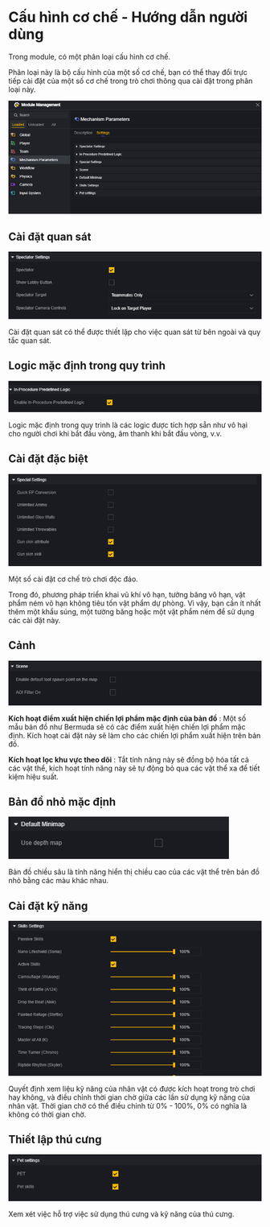 # Cấu hình cơ chế - Hướng dẫn người dùng

Trong module, có một phân loại cấu hình cơ chế.

Phân loại này là bộ cấu hình của một số cơ chế, bạn có thể thay đổi trực tiếp cài đặt của một số cơ chế trong trò chơi thông qua cài đặt trong phân loại này.

![image-20240912111000104](./img/image-20240912111000104.png)

## Cài đặt quan sát

![image-20240912111011733](./img/image-20240912111011733.png)

Cài đặt quan sát có thể được thiết lập cho việc quan sát từ bên ngoài và quy tắc quan sát.

## Logic mặc định trong quy trình

![image-20240912111125505](./img/image-20240912111125505.png)

Logic mặc định trong quy trình là các logic được tích hợp sẵn như vô hại cho người chơi khi bắt đầu vòng, âm thanh khi bắt đầu vòng, v.v.

## Cài đặt đặc biệt

![image-20240912111136810](./img/image-20240912111136810.png)

Một số cài đặt cơ chế trò chơi độc đáo.

Trong đó, phương pháp triển khai vũ khí vô hạn, tường băng vô hạn, vật phẩm ném vô hạn không tiêu tốn vật phẩm dự phòng. Vì vậy, bạn cần ít nhất thêm một khẩu súng, một tường băng hoặc một vật phẩm ném để sử dụng các cài đặt này.

## Cảnh

![image-20240912111150673](./img/image-20240912111150673.png)

**Kích hoạt điểm xuất hiện chiến lợi phẩm mặc định của bản đồ** : Một số mẫu bản đồ như Bermuda sẽ có các điểm xuất hiện chiến lợi phẩm mặc định. Kích hoạt cài đặt này sẽ làm cho các chiến lợi phẩm xuất hiện trên bản đồ.

**Kích hoạt lọc khu vực theo dõi** : Tắt tính năng này sẽ đồng bộ hóa tất cả các vật thể, kích hoạt tính năng này sẽ tự động bỏ qua các vật thể xa để tiết kiệm hiệu suất.

## Bản đồ nhỏ mặc định

![image-20240912111158759](./img/image-20240912111158759.png)

Bản đồ chiều sâu là tính năng hiển thị chiều cao của các vật thể trên bản đồ nhỏ bằng các màu khác nhau.

## Cài đặt kỹ năng

![image-20240912111211811](./img/image-20240912111211811.png)

Quyết định xem liệu kỹ năng của nhân vật có được kích hoạt trong trò chơi hay không, và điều chỉnh thời gian chờ giữa các lần sử dụng kỹ năng của nhân vật. Thời gian chờ có thể điều chỉnh từ 0% - 100%, 0% có nghĩa là không có thời gian chờ.

## Thiết lập thú cưng

![image-20240912111229997](./img/image-20240912111229997.png)

Xem xét việc hỗ trợ việc sử dụng thú cưng và kỹ năng của thú cưng.
